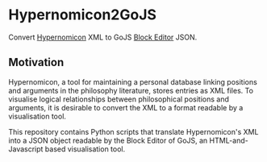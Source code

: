 # Hypernomicon2GoJS

Convert [Hypernomicon](https://sourceforge.net/projects/hypernomicon/) XML to GoJS [Block Editor](https://gojs.net/latest/samples/blockEditor.html) JSON.

## Motivation

Hypernomicon, a tool for maintaining a personal database linking positions and arguments in the philosophy literature, stores entries as XML files.
To visualise logical relationships between philosophical positions and arguments, it is desirable to convert the XML to a format readable by a visualisation tool.

This repository contains Python scripts that translate Hypernomicon's XML into a JSON object readable by the Block Editor of GoJS, an HTML-and-Javascript based visualisation tool.
